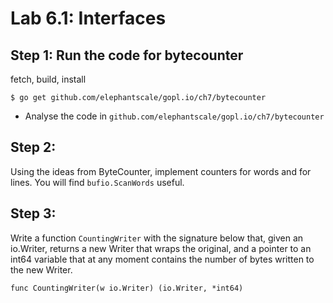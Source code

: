 # Lab 6.1: Interfaces

## Step 1: Run the code for bytecounter

fetch, build, install

    $ go get github.com/elephantscale/gopl.io/ch7/bytecounter

* Analyse the code in `github.com/elephantscale/gopl.io/ch7/bytecounter`

## Step 2:

Using the ideas from ByteCounter, implement counters for words and for lines. You will find `bufio.ScanWords` useful.

## Step 3:

Write a function `CountingWriter` with the signature below that, given an io.Writer, returns a new Writer that wraps the original, and a pointer to an int64 variable that at any moment contains the number of bytes written to the new Writer.

```
func CountingWriter(w io.Writer) (io.Writer, *int64)
```